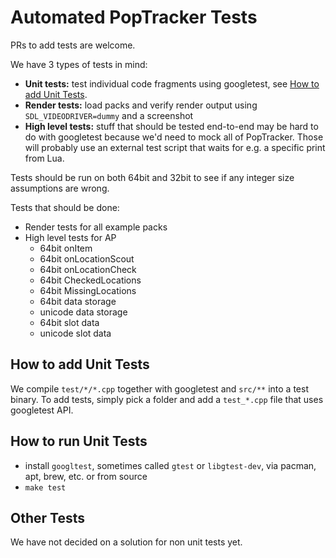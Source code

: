 # Automated PopTracker Tests

PRs to add tests are welcome.

We have 3 types of tests in mind:
- **Unit tests:** test individual code fragments using googletest, see [How to add Unit Tests](#how-to-add-unit-tests).
- **Render tests:** load packs and verify render output using `SDL_VIDEODRIVER=dummy` and a screenshot
- **High level tests:** stuff that should be tested end-to-end may be hard to do with googletest because we'd need to
  mock all of PopTracker. Those will probably use an external test script that waits for e.g. a specific print from Lua.

Tests should be run on both 64bit and 32bit to see if any integer size assumptions are wrong.

Tests that should be done:
- Render tests for all example packs
- High level tests for AP
  - 64bit onItem
  - 64bit onLocationScout
  - 64bit onLocationCheck
  - 64bit CheckedLocations
  - 64bit MissingLocations
  - 64bit data storage
  - unicode data storage
  - 64bit slot data
  - unicode slot data

## How to add Unit Tests

We compile `test/*/*.cpp` together with googletest and `src/**` into a test binary. To add tests, simply pick a folder
and add a `test_*.cpp` file that uses googletest API.

## How to run Unit Tests

* install `googltest`, sometimes called `gtest` or `libgtest-dev`, via pacman, apt, brew, etc. or from source
* `make test`

## Other Tests

We have not decided on a solution for non unit tests yet.
